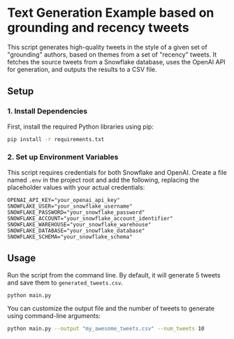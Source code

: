 # Text Generation Example based on grounding and recency tweets

This script generates high-quality tweets in the style of a given set of "grounding" authors, based on themes from a set of "recency" tweets. It fetches the source tweets from a Snowflake database, uses the OpenAI API for generation, and outputs the results to a CSV file.

## Setup

### 1. Install Dependencies

First, install the required Python libraries using pip:

```bash
pip install -r requirements.txt
```

### 2. Set up Environment Variables

This script requires credentials for both Snowflake and OpenAI. Create a file named `.env` in the project root and add the following, replacing the placeholder values with your actual credentials:

```
OPENAI_API_KEY="your_openai_api_key"
SNOWFLAKE_USER="your_snowflake_username"
SNOWFLAKE_PASSWORD="your_snowflake_password"
SNOWFLAKE_ACCOUNT="your_snowflake_account_identifier"
SNOWFLAKE_WAREHOUSE="your_snowflake_warehouse"
SNOWFLAKE_DATABASE="your_snowflake_database"
SNOWFLAKE_SCHEMA="your_snowflake_schema"
```

## Usage

Run the script from the command line. By default, it will generate 5 tweets and save them to `generated_tweets.csv`.

```bash
python main.py
```

You can customize the output file and the number of tweets to generate using command-line arguments:

```bash
python main.py --output "my_awesome_tweets.csv" --num_tweets 10
```


